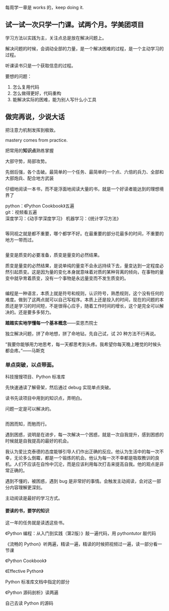 
每周学一章是 works 的，keep doing it.  

## 试一试一次只学一门课。试两个月。学美团项目  

学习方法以实践为主，关注点总是放在解决问题上。  

解决问题的时候，会调动全部的力量，是一个解决困难的过程，是一个主动学习的过程。  

听课读书只是一个获取信息的过程。  

要想的问题：  
1. 怎么复用代码  
2. 怎么做得更好，代码重构  
3. 能解决实际的困难，能为别人写什么小工具  



## 做完再说，少说大话  


把注意力机制发挥到极致。  

mastery comes from practice.  

把常用的**知识点**熟练掌握  

大部守势，局部攻势。  

先弱后强，各个击破。最简单的一个任务、最简单的一个点、六倍的兵力、全部和大部炮兵、配合地方武装  

仔细地阅读一本书，而不是浮面地阅读大量的书，就是一个好读者能达到的理想境界了  

python：《Python Cookbook》五遍  
git：视频看五遍  
深度学习：《动手学深度学习》 
机器学习：《统计学习方法》  

```python 
```

等同视之就是都不重要，哪个都学不好。在最重要的部分花最多的时间，不重要的地方一带而过。    

```python 
```

量变是质变的必要准备，质变是量变的必然结果。  

质变是量变的必然结果，是说单纯的量变不会永远持续下去，量变达到一定程度必然引起质变。这是因为量的变化本身就意味着对质的某种背离的倾向，在事物的量变中就孕育着质变，没有一个事物是永远量变而不发生质变的。  

```python 
```

编程是一种语言，本质上就是符号和规则，认识符号，熟悉规则，这个没有任何的难度。做到了这两点就可以自己写程序。本质上还是投入的时间，现在的问题的本质还是学习的时间短，不是很得心应手，随着工作时间的增长，这个是完全可以解决的。还是要多多努力。  

**踏踏实实地学懂每一个基本概念**——栾恩杰院士

独立解决问题，拼了命地想，拼了命地钻，先自己试，试 20 种方法不行再说。  

“我要你能够用力地思考，每一天都思考到头疼。我希望你每天晚上睡觉的时候头都会疼。”——马斯克  


### 单点突破，以点带面。  

科技搜搜项目、Python 标准库

先快速通读了解骨架，然后通过 debug 实现单点突破。  

读书先读项目中用到的知识点，弄明白。  

问题一定是可以解决的。  

```python 

```

而困而知，而勉而行。  

遇到困惑，说明是在进步，每一次解决一个困惑，就是一次自我提升，感到困惑的时候就是自我提高的最好的机会。  

我认为爱比克泰德的态度能够引导人们作出正确的反应。他认为生活中的每一次不幸，无论多么倒霉，都是一个锻炼的机会。他认为每一次不幸都是吸取教训的良机。人们不应该在自怜中沉沦，而是应该利用每次打击来提高自我。他的观点是非常正确的。  


遇到不懂的，被困惑，遇到 bug 是非常好的事情。会触发主动阅读，会对这一部分内容理解更深刻。  

主动阅读是最好的学习方式。  



#### 要读的书，要学的知识  

这一年的任务就是读透这些书。  

《Python 编程：从入门到实践（第2版）》敲一遍代码，用 pythontutor 敲代码    

《流畅的 Python》听两遍，精读一遍，精读的时候把视频过一遍，读一部分看一节课  

《Python Cookbook》  

《Effective Python》  

Python 标准库文档中指定的部分  

《Python 源码剖析》读两遍  

自己去读 Python 的源码  



